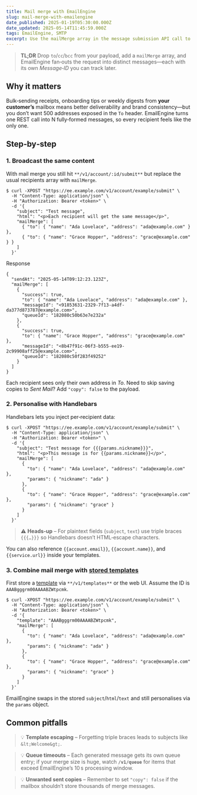 ```yaml
---
title: Mail merge with EmailEngine
slug: mail-merge-with-emailengine
date_published: 2025-01-19T05:30:00.000Z
date_updated: 2025-05-14T11:45:59.000Z
tags: EmailEngine, SMTP
excerpt: Use the mailMerge array in the message submission API call to generate per‑recipient copies of the same message, inject template variables, and keep each copy in the mailbox’s Sent Mail folder.
---
```


> **TL;DR**
> Drop `to`/`cc`/`bcc` from your payload, add a `mailMerge` array, and EmailEngine fan‑outs the request into distinct messages—each with its own *Message‑ID* you can track later.

## Why it matters

Bulk‑sending receipts, onboarding tips or weekly digests from **your customer’s** mailbox means better deliverability and brand consistency—but you don’t want 500 addresses exposed in the `To` header. EmailEngine turns one REST call into N fully‑formed messages, so every recipient feels like the only one.

## Step‑by‑step

### 1. Broadcast the same content

With mail merge you still hit `**/v1/account/:id/submit**` but replace the usual recipients array with `mailMerge`.

    $ curl -XPOST "https://ee.example.com/v1/account/example/submit" \
      -H "Content-Type: application/json" \
      -H "Authorization: Bearer <token>" \
      -d '{
        "subject": "Test message",
        "html": "<p>Each recipient will get the same message</p>",
        "mailMerge": [
          { "to": { "name": "Ada Lovelace", "address": "ada@example.com" } },
          { "to": { "name": "Grace Hopper", "address": "grace@example.com" } }
        ]
      }'
    

Response

    {
      "sendAt": "2025-05-14T09:12:23.123Z",
      "mailMerge": [
        {
          "success": true,
          "to": { "name": "Ada Lovelace", "address": "ada@example.com" },
          "messageId": "<91853631-2329-7f13-a4df-da377d873787@example.com>",
          "queueId": "182080c50b63e7e232a"
        },
        {
          "success": true,
          "to": { "name": "Grace Hopper", "address": "grace@example.com" },
          "messageId": "<8b47f91c-06f3-b555-ee19-2c99908aff25@example.com>",
          "queueId": "182080c50f283f49252"
        }
      ]
    }
    

Each recipient sees only their own address in *To*. Need to skip saving copies to *Sent Mail*? Add `"copy": false` to the payload.

### 2. Personalise with Handlebars

Handlebars lets you inject per‑recipient data:

    $ curl -XPOST "https://ee.example.com/v1/account/example/submit" \
      -H "Content-Type: application/json" \
      -H "Authorization: Bearer <token>" \
      -d '{
        "subject": "Test message for {{{params.nickname}}}",
        "html": "<p>This message is for {{params.nickname}}</p>",
        "mailMerge": [
          {
            "to": { "name": "Ada Lovelace", "address": "ada@example.com" },
            "params": { "nickname": "ada" }
          },
          {
            "to": { "name": "Grace Hopper", "address": "grace@example.com" },
            "params": { "nickname": "grace" }
          }
        ]
      }'
    

> ⚠️ **Heads‑up** – For plaintext fields (`subject`, `text`) use triple braces `{{{…}}}` so Handlebars doesn’t HTML‑escape characters.

You can also reference `{{account.email}}`, `{{account.name}}`, and `{{service.url}}` inside your templates.

### 3. Combine mail merge with [stored templates](https://emailengine.app/email-templates)

First store a [template](https://emailengine.app/email-templates) via `**/v1/templates**` or the web UI. Assume the ID is `AAABgggrm00AAAABZWtpcmk`.

    $ curl -XPOST "https://ee.example.com/v1/account/example/submit" \
      -H "Content-Type: application/json" \
      -H "Authorization: Bearer <token>" \
      -d '{
        "template": "AAABgggrm00AAAABZWtpcmk",
        "mailMerge": [
          {
            "to": { "name": "Ada Lovelace", "address": "ada@example.com" },
            "params": { "nickname": "ada" }
          },
          {
            "to": { "name": "Grace Hopper", "address": "grace@example.com" },
            "params": { "nickname": "grace" }
          }
        ]
      }'
    

EmailEngine swaps in the stored `subject`/`html`/`text` and still personalises via the `params` object.

## Common pitfalls

> 💡 **Template escaping** – Forgetting triple braces leads to subjects like `&lt;Welcome&gt;`.

> 💡 **Queue timeouts** – Each generated message gets its own queue entry; if your merge size is huge, watch **`/v1/queue`** for items that exceed EmailEngine’s 10 s processing window.

> 💡 **Unwanted sent copies** – Remember to set `"copy": false` if the mailbox shouldn’t store thousands of merge messages.
